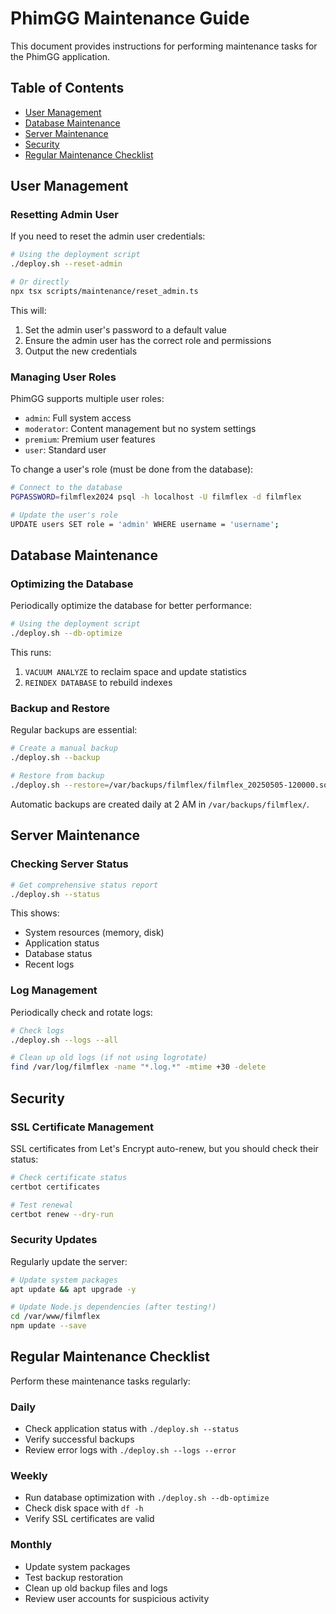 # PhimGG Maintenance Guide

This document provides instructions for performing maintenance tasks for the PhimGG application.

## Table of Contents

- [User Management](#user-management)
- [Database Maintenance](#database-maintenance)
- [Server Maintenance](#server-maintenance)
- [Security](#security)
- [Regular Maintenance Checklist](#regular-maintenance-checklist)

## User Management

### Resetting Admin User

If you need to reset the admin user credentials:

```bash
# Using the deployment script
./deploy.sh --reset-admin

# Or directly
npx tsx scripts/maintenance/reset_admin.ts
```

This will:
1. Set the admin user's password to a default value
2. Ensure the admin user has the correct role and permissions
3. Output the new credentials

### Managing User Roles

PhimGG supports multiple user roles:
- `admin`: Full system access
- `moderator`: Content management but no system settings
- `premium`: Premium user features
- `user`: Standard user

To change a user's role (must be done from the database):

```bash
# Connect to the database
PGPASSWORD=filmflex2024 psql -h localhost -U filmflex -d filmflex

# Update the user's role
UPDATE users SET role = 'admin' WHERE username = 'username';
```

## Database Maintenance

### Optimizing the Database

Periodically optimize the database for better performance:

```bash
# Using the deployment script
./deploy.sh --db-optimize
```

This runs:
1. `VACUUM ANALYZE` to reclaim space and update statistics
2. `REINDEX DATABASE` to rebuild indexes

### Backup and Restore

Regular backups are essential:

```bash
# Create a manual backup
./deploy.sh --backup

# Restore from backup
./deploy.sh --restore=/var/backups/filmflex/filmflex_20250505-120000.sql.gz
```

Automatic backups are created daily at 2 AM in `/var/backups/filmflex/`.

## Server Maintenance

### Checking Server Status

```bash
# Get comprehensive status report
./deploy.sh --status
```

This shows:
- System resources (memory, disk)
- Application status
- Database status
- Recent logs

### Log Management

Periodically check and rotate logs:

```bash
# Check logs
./deploy.sh --logs --all

# Clean up old logs (if not using logrotate)
find /var/log/filmflex -name "*.log.*" -mtime +30 -delete
```

## Security

### SSL Certificate Management

SSL certificates from Let's Encrypt auto-renew, but you should check their status:

```bash
# Check certificate status
certbot certificates

# Test renewal
certbot renew --dry-run
```

### Security Updates

Regularly update the server:

```bash
# Update system packages
apt update && apt upgrade -y

# Update Node.js dependencies (after testing!)
cd /var/www/filmflex
npm update --save
```

## Regular Maintenance Checklist

Perform these maintenance tasks regularly:

### Daily
- Check application status with `./deploy.sh --status`
- Verify successful backups
- Review error logs with `./deploy.sh --logs --error`

### Weekly
- Run database optimization with `./deploy.sh --db-optimize`
- Check disk space with `df -h`
- Verify SSL certificates are valid

### Monthly
- Update system packages
- Test backup restoration
- Clean up old backup files and logs
- Review user accounts for suspicious activity